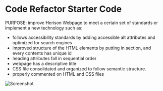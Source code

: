 # Code Refactor Starter Code
 PURPOSE: improve Herison Webpage to meet a certain set of standards or implement a new technology such as:
 - follows accessibility standards by adding accessible alt attributes and optimized for search engines
 - improved structure of the HTML elements by putting in section, and every contents has unique id
- heading attributes fall in sequential order
- webpage has a descriptive title
- CSS file consolidated and organized to follow semantic structure.
- properly commented on HTML and CSS files

![Screenshot](./assets/images/screenshot.png)